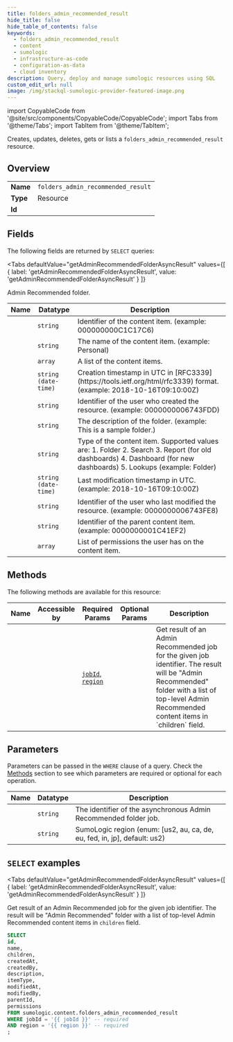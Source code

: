 ```yaml
--- 
title: folders_admin_recommended_result
hide_title: false
hide_table_of_contents: false
keywords:
  - folders_admin_recommended_result
  - content
  - sumologic
  - infrastructure-as-code
  - configuration-as-data
  - cloud inventory
description: Query, deploy and manage sumologic resources using SQL
custom_edit_url: null
image: /img/stackql-sumologic-provider-featured-image.png
---
```


import CopyableCode from '@site/src/components/CopyableCode/CopyableCode';
import Tabs from '@theme/Tabs';
import TabItem from '@theme/TabItem';

Creates, updates, deletes, gets or lists a <code>folders_admin_recommended_result</code> resource.

## Overview
<table><tbody>
<tr><td><b>Name</b></td><td><code>folders_admin_recommended_result</code></td></tr>
<tr><td><b>Type</b></td><td>Resource</td></tr>
<tr><td><b>Id</b></td><td><CopyableCode code="sumologic.content.folders_admin_recommended_result" /></td></tr>
</tbody></table>

## Fields

The following fields are returned by `SELECT` queries:

<Tabs
    defaultValue="getAdminRecommendedFolderAsyncResult"
    values={[
        { label: 'getAdminRecommendedFolderAsyncResult', value: 'getAdminRecommendedFolderAsyncResult' }
    ]}
>
<TabItem value="getAdminRecommendedFolderAsyncResult">

Admin Recommended folder.

<table>
<thead>
    <tr>
    <th>Name</th>
    <th>Datatype</th>
    <th>Description</th>
    </tr>
</thead>
<tbody>
<tr>
    <td><CopyableCode code="id" /></td>
    <td><code>string</code></td>
    <td>Identifier of the content item. (example: 000000000C1C17C6)</td>
</tr>
<tr>
    <td><CopyableCode code="name" /></td>
    <td><code>string</code></td>
    <td>The name of the content item. (example: Personal)</td>
</tr>
<tr>
    <td><CopyableCode code="children" /></td>
    <td><code>array</code></td>
    <td>A list of the content items.</td>
</tr>
<tr>
    <td><CopyableCode code="createdAt" /></td>
    <td><code>string (date-time)</code></td>
    <td>Creation timestamp in UTC in [RFC3339](https://tools.ietf.org/html/rfc3339) format. (example: 2018-10-16T09:10:00Z)</td>
</tr>
<tr>
    <td><CopyableCode code="createdBy" /></td>
    <td><code>string</code></td>
    <td>Identifier of the user who created the resource. (example: 0000000006743FDD)</td>
</tr>
<tr>
    <td><CopyableCode code="description" /></td>
    <td><code>string</code></td>
    <td>The description of the folder. (example: This is a sample folder.)</td>
</tr>
<tr>
    <td><CopyableCode code="itemType" /></td>
    <td><code>string</code></td>
    <td>Type of the content item. Supported values are:   1. Folder   2. Search   3. Report (for old dashboards)   4. Dashboard (for new dashboards)   5. Lookups (example: Folder)</td>
</tr>
<tr>
    <td><CopyableCode code="modifiedAt" /></td>
    <td><code>string (date-time)</code></td>
    <td>Last modification timestamp in UTC. (example: 2018-10-16T09:10:00Z)</td>
</tr>
<tr>
    <td><CopyableCode code="modifiedBy" /></td>
    <td><code>string</code></td>
    <td>Identifier of the user who last modified the resource. (example: 0000000006743FE8)</td>
</tr>
<tr>
    <td><CopyableCode code="parentId" /></td>
    <td><code>string</code></td>
    <td>Identifier of the parent content item. (example: 0000000001C41EF2)</td>
</tr>
<tr>
    <td><CopyableCode code="permissions" /></td>
    <td><code>array</code></td>
    <td>List of permissions the user has on the content item.</td>
</tr>
</tbody>
</table>
</TabItem>
</Tabs>

## Methods

The following methods are available for this resource:

<table>
<thead>
    <tr>
    <th>Name</th>
    <th>Accessible by</th>
    <th>Required Params</th>
    <th>Optional Params</th>
    <th>Description</th>
    </tr>
</thead>
<tbody>
<tr>
    <td><a href="#getAdminRecommendedFolderAsyncResult"><CopyableCode code="getAdminRecommendedFolderAsyncResult" /></a></td>
    <td><CopyableCode code="select" /></td>
    <td><a href="#parameter-jobId"><code>jobId</code></a>, <a href="#parameter-region"><code>region</code></a></td>
    <td></td>
    <td>Get result of an Admin Recommended job for the given job identifier. The result will be "Admin Recommended" folder with a list of top-level Admin Recommended content items in `children` field.</td>
</tr>
</tbody>
</table>

## Parameters

Parameters can be passed in the `WHERE` clause of a query. Check the [Methods](#methods) section to see which parameters are required or optional for each operation.

<table>
<thead>
    <tr>
    <th>Name</th>
    <th>Datatype</th>
    <th>Description</th>
    </tr>
</thead>
<tbody>
<tr id="parameter-jobId">
    <td><CopyableCode code="jobId" /></td>
    <td><code>string</code></td>
    <td>The identifier of the asynchronous Admin Recommended folder job.</td>
</tr>
<tr id="parameter-region">
    <td><CopyableCode code="region" /></td>
    <td><code>string</code></td>
    <td>SumoLogic region (enum: [us2, au, ca, de, eu, fed, in, jp], default: us2)</td>
</tr>
</tbody>
</table>

## `SELECT` examples

<Tabs
    defaultValue="getAdminRecommendedFolderAsyncResult"
    values={[
        { label: 'getAdminRecommendedFolderAsyncResult', value: 'getAdminRecommendedFolderAsyncResult' }
    ]}
>
<TabItem value="getAdminRecommendedFolderAsyncResult">

Get result of an Admin Recommended job for the given job identifier. The result will be "Admin Recommended" folder with a list of top-level Admin Recommended content items in `children` field.

```sql
SELECT
id,
name,
children,
createdAt,
createdBy,
description,
itemType,
modifiedAt,
modifiedBy,
parentId,
permissions
FROM sumologic.content.folders_admin_recommended_result
WHERE jobId = '{{ jobId }}' -- required
AND region = '{{ region }}' -- required
;
```
</TabItem>
</Tabs>
